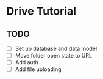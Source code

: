# Drive Tutorial

## TODO

- [ ] Set up database and data model
- [ ] Move folder open state to URL
- [ ] Add auth
- [ ] Add file uploading
